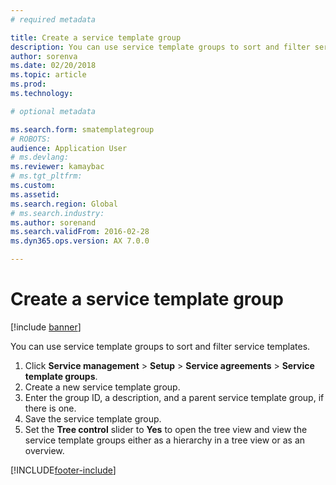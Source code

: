 ```yaml
---
# required metadata

title: Create a service template group 
description: You can use service template groups to sort and filter service templates.
author: sorenva
ms.date: 02/20/2018
ms.topic: article
ms.prod: 
ms.technology: 

# optional metadata

ms.search.form: smatemplategroup
# ROBOTS: 
audience: Application User
# ms.devlang: 
ms.reviewer: kamaybac
# ms.tgt_pltfrm: 
ms.custom: 
ms.assetid: 
ms.search.region: Global
# ms.search.industry: 
ms.author: sorenand
ms.search.validFrom: 2016-02-28
ms.dyn365.ops.version: AX 7.0.0

---
```


# Create a service template group  

[!include [banner](../includes/banner.md)]

You can use service template groups to sort and filter service templates.

1. Click **Service management** \> **Setup** \> **Service agreements** \> **Service template groups**.
2. Create a new service template group.
3. Enter the group ID, a description, and a parent service template group, if there is one.
4. Save the service template group.
5. Set the **Tree control** slider to **Yes** to open the tree view and view the service template groups either as a hierarchy in a tree view or as an overview.





[!INCLUDE[footer-include](../../includes/footer-banner.md)]